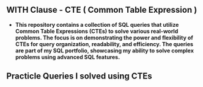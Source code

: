 ## WITH Clause - CTE ( Common Table Expression ) 

- **This repository contains a collection of SQL queries that utilize Common Table Expressions (CTEs) to solve various real-world problems. The focus is on demonstrating the power and flexibility of CTEs for query organization, readability, and efficiency. The queries are part of my SQL portfolio, showcasing my ability to solve complex problems using advanced SQL features.**


## Practicle Queries I solved using CTEs 



